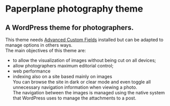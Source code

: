 # Paperplane photography theme
## A WordPress theme for photographers.
This theme needs [Advanced Custom Fields](https://www.advancedcustomfields.com/pro/ "Advanced Custom Fields") installed but can be adapted to manage options in others ways.<br/>
The main objectives of this theme are:
* to allow the visualization of images without being cut on all devices;
* allow photographers maximum editorial control;
* web performance
* indexing also on a site based mainly on images<br/>
You can browse the site in dark or clear mode and even toggle all unnecessary navigation information when viewing a photo.<br/>
The navigation between the images is managed using the native system that WordPress uses to manage the attachments to a post.

